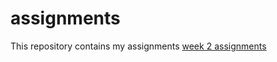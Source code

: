 # assignments
This repository contains my assignments
[week 2 assignments](https://github.com/Pieke/assignments/blob/master/Assignment_week_2.ipynb)
